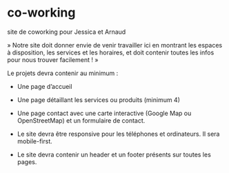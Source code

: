 # co-working
site de coworking pour Jessica et Arnaud 

» Notre site doit donner envie de venir  travailler ici en montrant les espaces à disposition, les services et les horaires, et doit contenir toutes les infos pour nous trouver facilement ! »

Le projets devra contenir au minimum :

- Une page d’accueil
- Une page détaillant les services ou produits (minimum 4)
- Une page contact avec une carte interactive (Google Map ou OpenStreetMap) et un formulaire de contact.
- Le site devra être responsive pour les téléphones et ordinateurs. Il sera mobile-first.

- Le site devra contenir un header et un footer présents sur toutes les pages.
